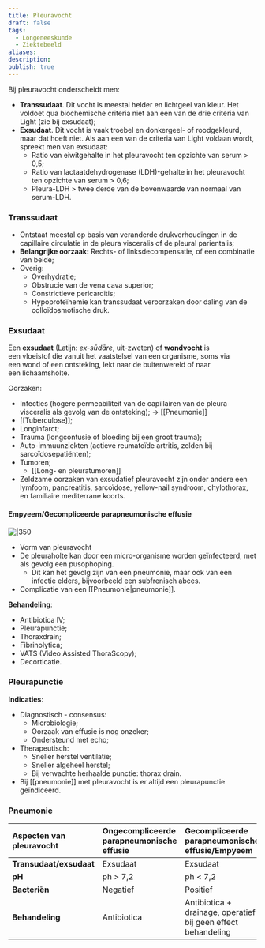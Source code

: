 ```yaml
---
title: Pleuravocht
draft: false
tags:
  - Longeneeskunde
  - Ziektebeeld
aliases: 
description: 
publish: true
---
```


  
Bij pleuravocht onderscheidt men:
- **Transsudaat**. Dit vocht is meestal helder en lichtgeel van kleur. Het voldoet qua biochemische criteria niet aan een van de drie criteria van Light (zie bij exsudaat);
- **Exsudaat**. Dit vocht is vaak troebel en donkergeel- of roodgekleurd, maar dat hoeft niet. Als aan een van de criteria van Light voldaan wordt, spreekt men van exsudaat:
    - Ratio van eiwitgehalte in het pleuravocht ten opzichte van serum > 0,5;
    - Ratio van lactaatdehydrogenase (LDH)-gehalte in het pleuravocht ten opzichte van serum > 0,6;
    -  Pleura-LDH > twee derde van de bovenwaarde van normaal van serum-LDH.

### Transsudaat
- Ontstaat meestal op basis van veranderde drukverhoudingen in de capillaire circulatie in de pleura visceralis of de pleural parientalis;
- **Belangrijke oorzaak:** Rechts- of linksdecompensatie, of een combinatie van beide;
- Overig:
	- Overhydratie;
	- Obstrucie van de vena cava superior;
	- Constrictieve pericarditis;
	- Hypoproteïnemie kan transsudaat veroorzaken door daling van de colloïdosmotische druk.

### Exsudaat
Een **exsudaat** (Latijn: _ex-sūdāre_, uit-zweten) of **wondvocht** is een vloeistof die vanuit het vaatstelsel van een organisme, soms via een wond of een ontsteking, lekt naar de buitenwereld of naar een lichaamsholte.

Oorzaken: 
- Infecties (hogere permeabiliteit van de capillairen van de pleura visceralis als gevolg van de ontsteking); -> [[Pneumonie]]
- [[Tuberculose]];
- Longinfarct;
- Trauma (longcontusie of bloeding bij een groot trauma);
- Auto-immuunziekten (actieve reumatoïde artritis, zelden bij sarcoïdosepatiënten);
- Tumoren;
	- [[Long- en pleuratumoren]]
- Zeldzame oorzaken van exsudatief pleuravocht zijn onder andere een lymfoom, pancreatitis, sarcoïdose, yellow-nail syndroom, chylothorax, en familiaire mediterrane koorts.

#### Empyeem/Gecompliceerde parapneumonische effusie
![|350](https://i.imgur.com/7EGNrEJ.png)

- Vorm van pleuravocht
- De pleuraholte kan door een micro-organisme worden geïnfecteerd, met als gevolg een pusophoping. 
	- Dit kan het gevolg zijn van een pneumonie, maar ook van een infectie elders, bijvoorbeeld een subfrenisch abces.
- Complicatie van een [[Pneumonie|pneumonie]].

**Behandeling**:
- Antibiotica IV;
- Pleurapunctie;
- Thoraxdrain;
- Fibrinolytica;
- VATS (Video Assisted ThoraScopy);
- Decorticatie. 

### Pleurapunctie

**Indicaties**:
- Diagnostisch - consensus:
	- Microbiologie;
	- Oorzaak van effusie is nog onzeker;
	- Ondersteund met echo;
- Therapeutisch:
	- Sneller herstel ventilatie;
	- Sneller algeheel herstel;
	- Bij verwachte herhaalde punctie: thorax drain. 
- Bij [[pneumonie]] met pleuravocht is er altijd een pleurapunctie geïndiceerd. 


### Pneumonie


| Aspecten van pleuravocht     | Ongecompliceerde parapneumonische effusie      | Gecompliceerde parapneumonische effusie/Empyeem     |
|:-----|:-----|:-----|
| **Transudaat/exsudaat**     | Exsudaat     | Exsudaat   |
| **pH** | ph > 7,2       | ph < 7,2 |
| **Bacteriën** |  Negatief    |  Positief     |
| **Behandeling**    | Antibiotica     | Antibiotica + drainage, operatief bij geen effect behandeling      |


